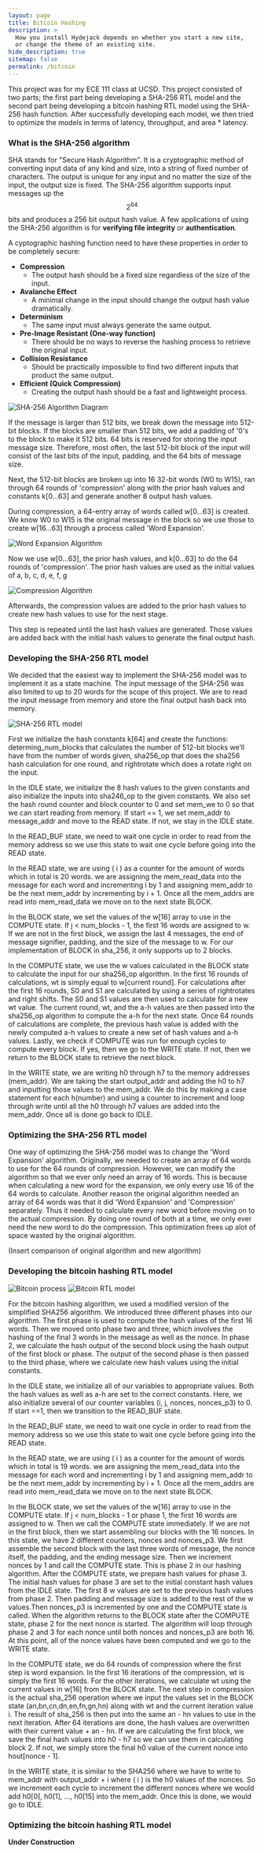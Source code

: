```yaml
---
layout: page
title: Bitcoin Hashing
description: >
  How you install Hydejack depends on whether you start a new site,
  or change the theme of an existing site.
hide_description: true
sitemap: false
permalink: /bitcoin
---
```

This project was for my ECE 111 class at UCSD. This project consisted of two parts; the first part being developing a SHA-256 RTL model and the second part being developing a bitcoin hashing RTL model using the SHA-256 hash function. After successfully developing each model, we then tried to optimize the models in terms of latency, throughput, and area * latency.

### What is the SHA-256 algorithm

SHA stands for "Secure Hash Algorithm". It is a cryptographic method of converting input data of any kind and size, into a string of fixed number of characters. The output is unique for any input and no matter the size of the input, the output size is fixed. The SHA-256 algorithm supports input messages up the $$ 2^{64} $$ bits and produces a 256 bit output hash value. A few applications of using the SHA-256 algorithm is for **verifying file integrity** or **authentication**.

A cyptographic hashing function need to have these properties in order to be completely secure:
* **Compression**
  * The output hash should be a fixed size regardless of the size of the input.
* **Avalanche Effect**
  * A minimal change in the input should change the output hash value dramatically.
* **Determinism**
  * The same input must always generate the same output.
* **Pre-Image Resistant (One-way function)**
  * There should be no ways to reverse the hashing process to retrieve the original input.
* **Collision Resistance**
  * Should be practically impossible to find two different inputs that product the same output.
* **Efficient (Quick Compression)**
  * Creating the output hash should be a fast and lightweight process.

![SHA-256 Algorithm Diagram](/projects/assets/img/sha256.JPG)

If the message is larger than 512 bits, we break down the message into 512-bit blocks. If the blocks are smaller than 512 bits, we add a padding of '0's to the block to make it 512 bits. 64 bits is reserved for storing the input message size. Therefore, most often, the last 512-bit block of the input will consist of the last bits of the input, padding, and the 64 bits of message size.

Next, the 512-bit blocks are broken up into 16 32-bit words (W0 to W15), ran through 64 rounds of 'compression' along with the prior hash values and constants k[0...63] and generate another 8 output hash values.

During compression, a 64-entry array of words called w[0...63] is created. We know W0 to W15 is the original message in the block so we use those to create w[16...63] through a process called 'Word Expansion'.

![Word Expansion Algorithm](/projects/assets/img/word-expansion.JPG)

Now we use w[0...63], the prior hash values, and k[0...63] to do the 64 rounds of 'compression'. The prior hash values are used as the initial values of a, b, c, d, e, f, g

![Compression Algorithm](/projects/assets/img/compression.JPG)

Afterwards, the compression values are added to the prior hash values to create new hash values to use for the next stage.

This step is repeated until the last hash values are generated. Those values are added back with the initial hash values to generate the final output hash.

### Developing the SHA-256 RTL model

We decided that the easiest way to implement the SHA-256 model was to implement it as a state machine. The input message of the SHA-256 was also limited to up to 20 words for the scope of this project. We are to read the input message from memory and store the final output hash back into memory.

![SHA-256 RTL model](/projects/assets/img/sha256-model.JPG)

First we initialize the hash constants k[64] and create the functions:
determing_num_blocks that calculates the number of 512-bit blocks we’ll have from the
number of words given, sha256_op that does the sha256 hash calculation for one
round, and rightrotate which does a rotate right on the input.

In the IDLE state, we initialize the 8 hash values to the given constants and also
initialize the inputs into sha246_op to the given constants. We also set the hash round
counter and block counter to 0 and set mem_we to 0 so that we can start reading from
memory. If start == 1, we set mem_addr to message_addr and move to the READ state.
If not, we stay in the IDLE state.

In the READ_BUF state, we need to wait one cycle in order to read from the memory
address so we use this state to wait one cycle before going into the READ state.

In the READ state, we are using ( i ) as a counter for the amount of words which in total
is 20 words. we are assigning the mem_read_data into the message for each word and
incrementing i by 1 and assigning mem_addr to be the next mem_addr by incrementing
by i + 1. Once all the mem_addrs are read into mem_read_data we move on to the next
state BLOCK.

In the BLOCK state, we set the values of the w[16] array to use in the COMPUTE state.
If j < num_blocks - 1, the first 16 words are assigned to w. If we are not in the first block,
we assign the last 4 messages, the end of message signifier, padding, and the size of
the message to w. For our implementation of BLOCK in sha_256, it only supports up to
2 blocks.

In the COMPUTE state, we use the w values calculated in the BLOCK state to calculate
the input for our sha256_op algorithm. In the first 16 rounds of calculations, wt is simply
equal to w[current round]. For calculations after the first 16 rounds, S0 and S1 are
calculated by using a series of rightrotates and right shifts. The S0 and S1 values are
then used to calculate for a new wt value. The current round, wt, and the a-h values are
then passed into the sha256_op algorithm to compute the a-h for the next state. Once
64 rounds of calculations are complete, the previous hash value is added with the newly
computed a-h values to create a new set of hash values and a-h values. Lastly, we
check if COMPUTE was run for enough cycles to compute every block. If yes, then we
go to the WRITE state. If not, then we return to the BLOCK state to retrieve the next
block.

In the WRITE state, we are writing h0 through h7 to the memory addresses
(mem_addr). We are taking the start output_addr and adding the h0 to h7 and inputting
those values to the mem_addr. We do this by making a case statement for each
h(number) and using a counter to increment and loop through write until all the h0
through h7 values are added into the mem_addr. Once all is done go back to IDLE.

### Optimizing the SHA-256 RTL model

One way of optimizing the SHA-256 model was to change the 'Word Expansion' algorithm. Originally, we needed to create an array of 64 words to use for the 64 rounds of compression. However, we can modify the algorithm so that we ever only need an array of 16 words. This is because when calculating a new word for the expansion, we only every use 16 of the 64 words to calculate. Another reason the original algorithm needed an array of 64 words was that it did 'Word Expansion' and 'Compression' separately. Thus it needed to calculate every new word before moving on to the actual compression. By doing one round of both at a time, we only ever need the new word to do the compression. This optimization frees up alot of space wasted by the original algorithm.

(Insert comparison of original algorithm and new algorithm)

### Developing the bitcoin hashing RTL model

![Bitcoin process](/projects/assets/img/Capture1.JPG)
![Bitcoin RTL model](/projects/assets/img/bitcoin-model.JPG)

For the bitcoin hashing algorithm, we used a modified version of the simplified SHA256
algorithm. We introduced three different phases into our algorithm. The first phase is
used to compute the hash values of the first 16 words. Then we moved onto phase two
and three, which involves the hashing of the final 3 words in the message as well as the
nonce. In phase 2, we calculate the hash output of the second block using the hash
output of the first block or phase. The output of the second phase is then passed to the
third phase, where we calculate new hash values using the initial constants.

In the IDLE state, we initialize all of our variables to appropriate values. Both the hash
values as well as a-h are set to the correct constants. Here, we also initialize several of
our counter variables (i, j, nonces, nonces_p3) to 0. If start ==1, then we transition to the
READ_BUF state.

In the READ_BUF state, we need to wait one cycle in order to read from the memory
address so we use this state to wait one cycle before going into the READ state.

In the READ state, we are using ( i ) as a counter for the amount of words which in total
is 19 words. we are assigning the mem_read_data into the message for each word and
incrementing i by 1 and assigning mem_addr to be the next mem_addr by incrementing
by i + 1. Once all the mem_addrs are read into mem_read_data we move on to the next
state BLOCK.

In the BLOCK state, we set the values of the w[16] array to use in the COMPUTE state.
If j < num_blocks - 1 or phase 1, the first 16 words are assigned to w. Then we call the
COMPUTE state immediately. If we are not in the first block, then we start assembling
our blocks with the 16 nonces. In this state, we have 2 different counters, nonces and
nonces_p3. We first assemble the second block with the last three words of message,
the nonce itself, the padding, and the ending message size. Then we increment nonces
by 1 and call the COMPUTE state. This is phase 2 in our hashing algorithm. After the
COMPUTE state, we prepare hash values for phase 3. The initial hash values for phase
3 are set to the initial constant hash values from the IDLE state. The first 8 w values are
set to the previous hash values from phase 2. Then padding and message size is added
to the rest of the w values.Then nonces_p3 is incremented by one and the COMPUTE
state is called. When the algorithm returns to the BLOCK state after the COMPUTE
state, phase 2 for the next nonce is started. The algorithm will loop through phase 2 and
3 for each nonce until both nonces and nonces_p3 are both 16. At this point, all of the
nonce values have been computed and we go to the WRITE state.

In the COMPUTE state, we do 64 rounds of compression where the first step is word
expansion. In the first 16 iterations of the compression, wt is simply the first 16 words.
For the other iterations, we calculate wt using the current values in w[16] from the
BLOCK state. The next step in compression is the actual sha_256 operation where we
input the values set in the BLOCK state (an,bn,cn,dn,en,fn,gn,hn) along with wt and the
current iteration value i. The result of sha_256 is then put into the same an - hn values
to use in the next iteration. After 64 iterations are done, the hash values are overwritten
with their current value + an - hn. If we are calculating the first block, we save the final
hash values into h0 - h7 so we can use them in calculating block 2. If not, we simply
store the final h0 value of the current nonce into hout[nonce - 1].

In the WRITE state, it is similar to the SHA256 where we have to write to mem_addr
with output_addr + i where ( i ) is the h0 values of the nonces. So we increment each
cycle to increment the different nonces where we would add h0[0], h0[1], …, h0[15] into
the mem_addr. Once this is done, we would go to IDLE.

### Optimizing the bitcoin hashing RTL model

**Under Construction**